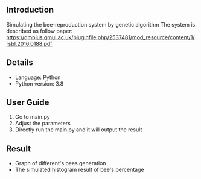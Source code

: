 ## Introduction
Simulating the bee-reproduction system by genetic algorithm 
The system is described as follow paper: https://qmplus.qmul.ac.uk/pluginfile.php/2537481/mod_resource/content/1/rsbl.2016.0188.pdf

## Details
* Language: Python
* Python version: 3.8

## User Guide
1. Go to main.py 
2. Adjust the parameters
3. Directly run the main.py and it will output the result

## Result
* Graph of different's bees generation
* The simulated histogram result of bee's percentage
